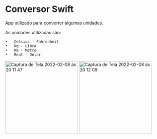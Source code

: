 # Conversor Swift
App utilizado para converter algumas unidades.

As unidades utilizadas são:

  	•	Celsius - Fahrenheit
    •	Kg - Libra
    •	Km - Metro
    •	Real - Dólar

<img width="234" alt="Captura de Tela 2022-02-08 às 20 11 47" src="https://user-images.githubusercontent.com/82619600/153091455-90ab7620-d07c-4459-bc2c-2563429f8b72.png"> <img width="234" alt="Captura de Tela 2022-02-08 às 20 12 09" src="https://user-images.githubusercontent.com/82619600/153091515-4c294d10-62e9-41c9-b154-c206a9a9cc24.png">

